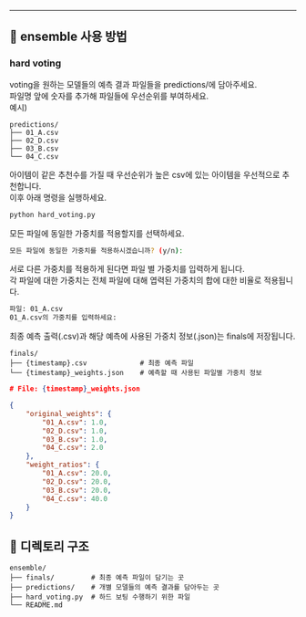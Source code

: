 
---

## 🚀 ensemble 사용 방법

### hard voting

voting을 원하는 모델들의 예측 결과 파일들을 predictions/에 담아주세요.<br>
파일명 앞에 숫자를 추가해 파일들에 우선순위를 부여하세요.<br>
예시)
```
predictions/
├── 01_A.csv
├── 02_D.csv
├── 03_B.csv
└── 04_C.csv
```
아이템이 같은 추천수를 가질 때 우선순위가 높은 csv에 있는 아이템을 우선적으로 추천합니다.<br>
이후 아래 명령을 실행하세요.

```bash
python hard_voting.py
```

모든 파일에 동일한 가중치를 적용할지를 선택하세요.<br>
```bash
모든 파일에 동일한 가중치를 적용하시겠습니까? (y/n): 
```
서로 다른 가중치를 적용하게 된다면 파일 별 가중치를 입력하게 됩니다.<br>
각 파일에 대한 가중치는 전체 파일에 대해 엽력된 가중치의 합에 대한 비율로 적용됩니다.
```bash
파일: 01_A.csv
01_A.csv의 가중치를 입력하세요:
```

최종 예측 출력(.csv)과 해당 예측에 사용된 가중치 정보(.json)는 finals에 저장됩니다.
```
finals/
├── {timestamp}.csv             # 최종 예측 파일
└── {timestamp}_weights.json    # 예측할 때 사용된 파일별 가중치 정보    
```

```json
# File: {timestamp}_weights.json

{
    "original_weights": {
        "01_A.csv": 1.0,
        "02_D.csv": 1.0,
        "03_B.csv": 1.0,
        "04_C.csv": 2.0
    },
    "weight_ratios": {
        "01_A.csv": 20.0,
        "02_D.csv": 20.0,
        "03_B.csv": 20.0,
        "04_C.csv": 40.0
    }
}
```


## 📂 디렉토리 구조

```
ensemble/
├── finals/         # 최종 예측 파일이 담기는 곳
├── predictions/    # 개별 모델들의 예측 결과를 담아두는 곳
├── hard_voting.py  # 하드 보팅 수행하기 위한 파일
└── README.md       
```

